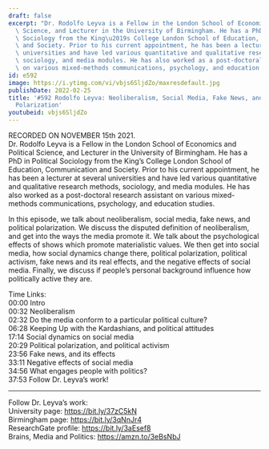 ```yaml
---
draft: false
excerpt: "Dr. Rodolfo Leyva is a Fellow in the London School of Economics and Political\
  \ Science, and Lecturer in the University of Birmingham. He has a PhD in Political\
  \ Sociology from the King\u2019s College London School of Education, Communication\
  \ and Society. Prior to his current appointment, he has been a lecturer at several\
  \ universities and have led various quantitative and qualitative research methods,\
  \ sociology, and media modules. He has also worked as a post-doctoral research assistant\
  \ on various mixed-methods communications, psychology, and education studies."
id: e592
image: https://i.ytimg.com/vi/vbjs6SljdZo/maxresdefault.jpg
publishDate: 2022-02-25
title: '#592 Rodolfo Leyva: Neoliberalism, Social Media, Fake News, and Political
  Polarization'
youtubeid: vbjs6SljdZo
---
```

RECORDED ON NOVEMBER 15th 2021.  
Dr. Rodolfo Leyva is a Fellow in the London School of Economics and Political Science, and Lecturer in the University of Birmingham. He has a PhD in Political Sociology from the King’s College London School of Education, Communication and Society. Prior to his current appointment, he has been a lecturer at several universities and have led various quantitative and qualitative research methods, sociology, and media modules. He has also worked as a post-doctoral research assistant on various mixed-methods communications, psychology, and education studies.

In this episode, we talk about neoliberalism, social media, fake news, and political polarization. We discuss the disputed definition of neoliberalism, and get into the ways the media promote it. We talk about the psychological effects of shows which promote materialistic values. We then get into social media, how social dynamics change there, political polarization, political activism, fake news and its real effects, and the negative effects of social media. Finally, we discuss if people’s personal background influence how politically active they are.

Time Links:  
00:00 Intro  
00:32  Neoliberalism  
02:32  Do the media conform to a particular political culture?  
06:28  Keeping Up with the Kardashians, and political attitudes  
17:14  Social dynamics on social media  
20:29  Political polarization, and political activism  
23:56  Fake news, and its effects  
33:11  Negative effects of social media  
34:56  What engages people with politics?  
37:53  Follow Dr. Leyva’s work!

---

Follow Dr. Leyva’s work:  
University page: https://bit.ly/37zC5kN  
Birmingham page: https://bit.ly/3qNnJr4  
ResearchGate profile: https://bit.ly/3aEsef8  
Brains, Media and Politics: https://amzn.to/3eBsNbJ
